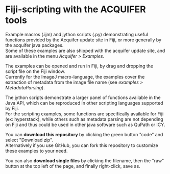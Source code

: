 # Fiji-scripting with the ACQUIFER tools
Example macros (.ijm) and jython scripts (.py) demonstrating useful functions provided by the Acquifer update site in Fiji, or more generally by the acquifer java packages.  
Some of these examples are also shipped with the acquifer update site, and are available in the menu *Acquifer > Examples*.  

The examples can be opened and run in Fiji, by drag and dropping the script file on the Fiji window.  
Currently for the ImageJ macro-language, the examples cover the extraction of metadata from the image file name (see *examples > MetadataParsing*).  

The jython scripts demonstrate a larger panel of functions available in the Java API, which can be reproduced in other scripting languages supported by Fiji.  
For the scripting examples, some functions are specifically available for Fiji (ex: hyperstack), while others such as metadata parsing are not depending on Fiji and thus could be used in other java software such as QuPath or ICY.


You can __download this repository__ by clicking the green button "code" and select "Download zip".  
Alternatively if you use GitHub, you can fork this repository to customize these examples to your need.  

You can also __download single files__ by clicking the filename, then the "raw" button at the top left of the page, and finally right-click, save as.
